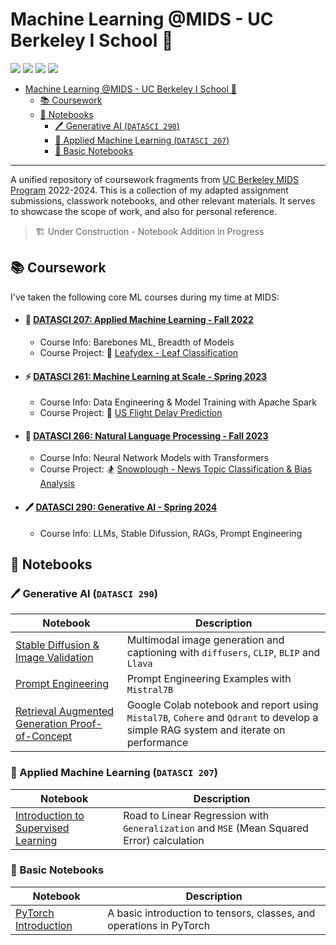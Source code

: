 # Machine Learning @MIDS - UC Berkeley I School  🏫

![](https://img.shields.io/badge/TensorFlow-FF6F00.svg?style=for-the-badge&logo=TensorFlow&logoColor=white)
![](https://img.shields.io/badge/PyTorch-EE4C2C.svg?style=for-the-badge&logo=PyTorch&logoColor=white)
![](https://img.shields.io/badge/scikitlearn-F7931E.svg?style=for-the-badge&logo=scikit-learn&logoColor=white)
![](https://img.shields.io/badge/NumPy-013243.svg?style=for-the-badge&logo=NumPy&logoColor=white)

- [Machine Learning @MIDS - UC Berkeley I School  🏫](#machine-learning-mids---uc-berkeley-i-school--)
  - [📚 Coursework](#-coursework)
  - [📙 Notebooks](#-notebooks)
    - [🖊 Generative AI (`DATASCI 290`)](#-generative-ai-datasci-290)
    - [🤖 Applied Machine Learning (`DATASCI 207`)](#-applied-machine-learning-datasci-207)
    - [📕 Basic Notebooks](#-basic-notebooks)

---

A unified repository of coursework fragments from [UC Berkeley MIDS Program](https://www.ischool.berkeley.edu/programs/mids) 2022-2024. This is a collection of my adapted assignment submissions, classwork notebooks, and other relevant materials. It serves to showcase the scope of work, and also for personal reference.

> 🏗 Under Construction - Notebook Addition in Progress

## 📚 Coursework

I've taken the following core ML courses during my time at MIDS:

- #### 🤖 [DATASCI 207: Applied Machine Learning - Fall 2022](https://ischoolonline.berkeley.edu/data-science/curriculum/applied-machine-learning/)

  - Course Info: Barebones ML, Breadth of Models
  - Course Project: 🍃 [Leafydex - Leaf Classification](https://github.com/cricksmaidiene/leafydex)

- #### ⚡️ [DATASCI 261: Machine Learning at Scale - Spring 2023](https://ischoolonline.berkeley.edu/data-science/curriculum/machine-learning-at-scale/)

  - Course Info: Data Engineering & Model Training with Apache Spark
  - Course Project: 🛬 [US Flight Delay Prediction](https://github.com/cricksmaidiene/flight_delay_prediction)

- #### 📰 [DATASCI 266: Natural Language Processing - Fall 2023](https://ischoolonline.berkeley.edu/data-science/curriculum/natural-language-processing/)

  - Course Info: Neural Network Models with Transformers
  - Course Project: 🏂 [Snowplough - News Topic Classification & Bias Analysis](https://github.com/cricksmaidiene/snowplough)

- #### 🖊 [DATASCI 290: Generative AI - Spring 2024](https://www.ischool.berkeley.edu/courses/datasci/290/genai)

  - Course Info: LLMs, Stable Difussion, RAGs, Prompt Engineering

## 📙 Notebooks

### 🖊 Generative AI (`DATASCI 290`)

| Notebook | Description |
| --- | --- |
| [Stable Diffusion & Image Validation](./src/generative_ai/stable_diffusion_and_image_validation_mids_290_gen_ai.ipynb) | Multimodal image generation and captioning with `diffusers`, `CLIP`, `BLIP` and `Llava` |
| [Prompt Engineering](./src/generative_ai/prompt_engineering_mids_290_gen_ai.ipynb) | Prompt Engineering Examples with `Mistral7B` |
| [Retrieval Augmented Generation Proof-of-Concept](./src/generative_ai/retrieval_augmented_generation_poc.ipynb) | Google Colab notebook and report using `Mistal7B`, `Cohere` and `Qdrant` to develop a simple RAG system and iterate on performance |

### 🤖 Applied Machine Learning (`DATASCI 207`)

| Notebook | Description |
| --- | --- |
| [Introduction to Supervised Learning](./src/applied_ml/datasci_207_notebook_01.ipynb) | Road to Linear Regression with `Generalization` and `MSE` (Mean Squared Error) calculation |

### 📕 Basic Notebooks

| Notebook | Description |
| --- | --- |
| [PyTorch Introduction](./src/neural_networks/pytorch_introduction.ipynb) | A basic introduction to tensors, classes, and operations in PyTorch |
